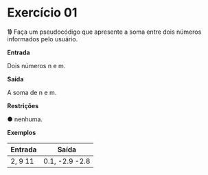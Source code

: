 # Exercício 01

**1)** Faça um pseudocódigo que apresente a soma entre dois números informados pelo usuário.

**Entrada** <br>

Dois números n e m.

**Saída** <br>

A soma de n e m.

**Restrições** <br>

● nenhuma.

**Exemplos**

|Entrada    | Saída  |
|---|- |
|2, 9 11    |  0.1, -2.9 -2.8 |

